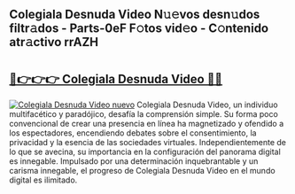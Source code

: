 ## Colegiala Desnuda Video N𝚞𝚎vos desn𝚞dos filtr𝚊dos - Parts-0eF F𝚘tos vid𝚎o - C𝚘ntenido atr𝚊ctivo rrAZH

# <h2><a href="http://mb0cq8.tromn.icu/?c=Colegiala+Desnuda+Video">🔗👉👉👉 Colegiala Desnuda Video 🔗🔗</a></h2>

[![Colegiala Desnuda Video nuevo](https://i.imgur.com/pEAQMta.gif)](http://mb0cq8.tromn.icu/?c=Colegiala+Desnuda+Video)
Colegiala Desnuda Video, un individuo multifacético y paradójico, desafía la comprensión simple. Su forma poco convencional de crear una presencia en línea ha magnetizado y ofendido a los espectadores, encendiendo debates sobre el consentimiento, la privacidad y la esencia de las sociedades virtuales. Independientemente de lo que se avecina, su importancia en la configuración del panorama digital es innegable. Impulsado por una determinación inquebrantable y un carisma innegable, el progreso de Colegiala Desnuda Video en el mundo digital es ilimitado.
